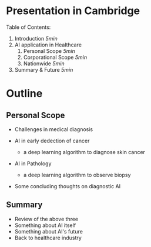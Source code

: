 # Presentation in Cambridge

Table of Contents:

1. Introduction _5min_
2. AI application in Healthcare
    1. Personal Scope _5min_
    2. Corporational Scope _5min_
    3. Nationwide _5min_
3. Summary & Future _5min_

# Outline

## Personal Scope

* Challenges in medical diagnosis

* AI in early dedection of cancer

  * a deep learning algorithm to diagnose skin cancer

* AI in Pathology 

  * a deep learning algorithm to observe biopsy

* Some concluding thoughts on diagnostic AI

## Summary

* Review of the above three
* Something about AI itself
* Something about Al's future
* Back to healthcare industry
